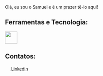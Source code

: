 Olá, eu sou o Samuel e é um prazer tê-lo aqui!

<h2>Ferramentas e Tecnologia:</h2>

<img src="https://cdn.jsdelivr.net/gh/devicons/devicon/icons/java/java-original.svg"  width="40" height="40" />

             

<h2>Contatos:</h2>
            <a  href="https://www.linkedin.com/feed/?trk=sem-ga_campid.12619604099_asid.122510712920_crid.509739556235_kw.linked_d.c_tid.kwd-103941963_n.g_mt.e_geo.1001681">
            <img height="16px" width="16px" src="https://cdn.jsdelivr.net/gh/devicons/devicon/icons/linkedin/linkedin-original.svg" /> Linkedin</a>
            <a href=""
            




